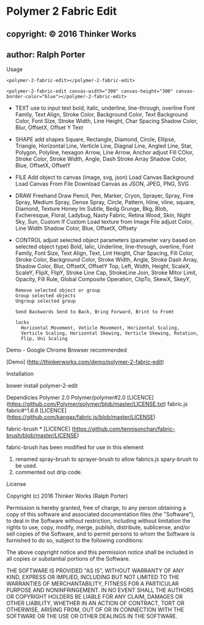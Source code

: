 <!DOCTYPE html>
<html lang="en" class=" is-copy-enabled is-u2f-enabled">
<head prefix="demo: http://thinkerworks.com/demo/polymer-2-fabric-edit#">
<meta charset='utf-8'>

<title>polymer-fabric-2-edit/readme.md at master · rporter/polmer-fabric-edit</title>

# Polymer 2 Fabric Edit

## copyright: &copy; 2016 Thinker Works

## author: Ralph Porter


Usage
```
<polymer-2-fabric-edit></polymer-2-fabric-edit>

<polymer-2-fabric-edit canvas-width="300" canvas-height="300" canvas-border-color="blue"></polymer-2-fabric-edit>
```

- TEXT
  use to input text
    bold, italic, underline, line-through, overline
    Font Family, Text Align, Stroke Color, Background Color,
    Text Background Color, Font Size, Stroke Width, Line Height, Char Spacing
    Shadow Color, Blur, OffsetX, Offset Y
    Text
- SHAPE
  add shapes
    Square, Rectangle, Diamond, Circle, Ellipse, Triangle, Horizontal Line,
    Verticle Line, Diagnal Line, Angled Line, Star, Polygon, Polyline, hexagon
    Arrow, Line Arrow, Anchor
  adjust
    Fill COlor, Stroke Color, Stroke Width, Angle, Dash Stroke Array
    Shadow Color, Blue, OffsetX, OffsetY
- FILE
    Add object to canvas (image, svg, json)
    Load Canvas Background
    Load Canvas From File
    Download Canvas as JSON, JPEG, PNG, SVG
- DRAW
  Freehand Draw
    Pencil, Pen, Marker, Cryon, Sprayer, Spray, Fine Spray, Medium Spray,
    Dense Spray, Circle, Pattern, hline, vline, square, Diamond, Texture
      Honey Im Subtle, Bedg Grunge, Bkg, Blob, Excheresque, Floral, Ladybug,
      Nasty Fabric, Retina Wood, Skin, Night Sky, Sun, Custom
        If Custom Load texture from Image File
    adjust
      Color, Line Width
      Shadow Color, Blue, OffsetX, Offsety
- CONTROL
    adjust
      selected object parameters  (parameter vary based on selected object type)
      Bold, Ialic, Underline, line-through, overline, Font Family, Font Size,
      Text Align, Text, Lint Height, Char Spacing, Fill Color, Stroke Color,
      Background Color, Stroke Width, Angle, Stroke Dash Array,
      Shadow Color, Blur, OffsetX, OffsetY
      Top, Left, Width, Height, ScaleX, ScaleY, FlipX, FlipY, Stroke Line Cap,
      StrokeLine Join, Stroke Mitor Limit, Opacity, Fill Rule,
      Global Composite Operation, ClipTo, SkewX, SkeyY,

      Remove selected object or group
      Group selected objects
      Ungroup selected group

      Send Backwords Send to Back, Bring Forward, Brint to Fromt

      locks
        Horizontal Movement, Veticle Movement, Horizontal Scaling,
        Verticle Scaling, Horizontal Skewing, Verticle Skewing, Rotation,
        Flip, Uni Scaling

Demo    -   Google Chrome Browser recommended

[Demo] (http://thinkerworks.com/demo/polymer-2-fabric-edit)

Installation

bower install polymer-2-edit

Dependicies
  Polymer 2.0   Polymer/polymer#2.0  [LICENCE] (https://github.com/Polymer/polymer/blob/master/LICENSE.txt)
  fabric.js             fabric#^1.6.6                [LICENCE] (https://github.com/kangax/fabric.js/blob/master/LICENSE)


  fabric-brush          *                            [LICENCE] (https://github.com/tennisonchan/fabric-brush/blob/master/LICENSE)

  fabric-brush has been modified for use in this element
  1. renamed spray-brush to sprayer-brush to allow fabrics.js spary-brush to be used.
  2. commented out drip code.

License

Copyright (c) 2016 Thinker Works (Ralph Porter)

Permission is hereby granted, free of charge, to any person obtaining a copy
of this software and associated documentation files (the "Software"), to deal
in the Software without restriction, including without limitation the rights
to use, copy, modify, merge, publish, distribute, sublicense, and/or sell
copies of the Software, and to permit persons to whom the Software is
furnished to do so, subject to the following conditions:

The above copyright notice and this permission notice shall be included in
all copies or substantial portions of the Software.

THE SOFTWARE IS PROVIDED "AS IS", WITHOUT WARRANTY OF ANY KIND, EXPRESS OR
IMPLIED, INCLUDING BUT NOT LIMITED TO THE WARRANTIES OF MERCHANTABILITY,
FITNESS FOR A PARTICULAR PURPOSE AND NONINFRINGEMENT. IN NO EVENT SHALL THE
AUTHORS OR COPYRIGHT HOLDERS BE LIABLE FOR ANY CLAIM, DAMAGES OR OTHER
LIABILITY, WHETHER IN AN ACTION OF CONTRACT, TORT OR OTHERWISE, ARISING FROM,
OUT OF OR IN CONNECTION WITH THE SOFTWARE OR THE USE OR OTHER DEALINGS IN THE
SOFTWARE.
